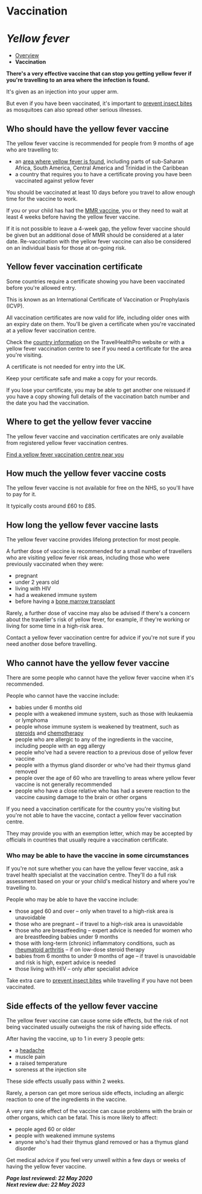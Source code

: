 # **Vaccination**

# *Yellow fever*

- [Overview](yellow-fever.md)
- **Vaccination**

**There's a very effective vaccine that can stop you  getting yellow fever if you're travelling to an area where the infection is found.**

It's given as an injection into your upper arm.

But even if you have been vaccinated, it's important to [prevent insect bites](https://www.nhs.uk/conditions/insect-bites-and-stings/prevention/) as mosquitoes can also spread other serious illnesses.

## Who should have the yellow fever vaccine

The yellow fever vaccine is recommended for people from 9 months of age who are travelling to:

- an [area where yellow fever is found](https://nathnacyfzone.org.uk/factsheet/60/yellow-fever-maps), including parts of sub-Saharan Africa, South America, Central America and Trinidad in the Caribbean
- a country that requires you to have a certificate proving you have been vaccinated against yellow fever

You should be vaccinated at least 10 days before you travel to allow enough time for the vaccine to work.

If you or your child has had the [MMR vaccine](https://www.nhs.uk/conditions/vaccinations/mmr-vaccine/), you or they need to wait at least 4 weeks before having the yellow fever vaccine.

If it is not possible to leave a 4-week gap, the yellow fever vaccine  should be given but an additional dose of MMR should be considered at a  later date. Re-vaccination with the yellow fever vaccine can also be  considered on an individual basis for those at on-going risk.

## Yellow fever vaccination certificate

Some countries require a certificate showing you have been vaccinated before you're allowed entry.

This is known as an International Certificate of Vaccination or Prophylaxis (ICVP).

All vaccination certificates are now valid for life, including older ones  with an expiry date on them. You'll be given a certificate when you're  vaccinated at a yellow fever vaccination centre.

Check the [country information](https://travelhealthpro.org.uk/countries) on the TravelHealthPro website or with a yellow fever vaccination centre  to see if you need a certificate for the area you're visiting.

A certificate is not needed for entry into the UK.

Keep your certificate safe and make a copy for your records.

If you lose your certificate, you may be able to get another one reissued  if you have a copy showing full details of the vaccination batch number  and the date you had the vaccination.

## Where to get the yellow fever vaccine

The yellow fever vaccine and vaccination certificates are only available from registered yellow fever vaccination centres.

[Find a yellow fever vaccination centre near you](https://nathnacyfzone.org.uk/search-centres)

## How much the yellow fever vaccine costs

The yellow fever vaccine is not available for free on the NHS, so you'll have to pay for it.

It typically costs around £60 to £85.

## How long the yellow fever vaccine lasts

The yellow fever vaccine provides lifelong protection for most people.

A further dose of vaccine is recommended for a small number of travellers who are visiting yellow fever risk areas, including those who were  previously vaccinated when they were:

- pregnant
- under 2 years old
- living with HIV
- had a weakened immune system
- before having a [bone marrow transplant](https://www.nhs.uk/conditions/stem-cell-transplant/)

Rarely, a further dose of vaccine may also be advised if there's a concern  about the traveller's risk of yellow fever, for example, if they're  working or living for some time in a high-risk area.

Contact a yellow fever vaccination centre for advice if you're not sure if you need another dose before travelling.

## Who cannot have the yellow fever vaccine



There are some people who cannot have the yellow fever vaccine when it's recommended.

People who cannot have the vaccine include:

- babies under 6 months old
- people with a weakened immune system, such as those with leukaemia or lymphoma
- people whose immune system is weakened by treatment, such as [steroids](https://www.nhs.uk/conditions/steroids/) and [chemotherapy](https://www.nhs.uk/conditions/chemotherapy/)
- people who are allergic to any of the ingredients in the vaccine, including people with an egg allergy
- people who've had a severe reaction to a previous dose of yellow fever vaccine
- people with a thymus gland disorder or who've had their thymus gland removed
- people over the age of 60 who are travelling to areas where yellow fever vaccine is not generally recommended
- people who have a close relative who has had a severe reaction to the vaccine causing damage to the brain or other organs

If you need a vaccination certificate for the country you're visiting but  you're not able to have the vaccine, contact a yellow fever vaccination  centre.

They may provide you with an exemption letter, which may  be accepted by officials in countries that usually require a vaccination certificate.



### Who may be able to have the vaccine in some circumstances



If you're not sure whether you can have the yellow fever vaccine, ask a  travel health specialist at the vaccination centre. They'll do a full  risk assessment based on your or your child's medical history and where  you're travelling to.

People who may be able to have the vaccine include:

- those aged 60 and over – only when travel to a high-risk area is unavoidable
- those who are pregnant – if travel to a high-risk area is unavoidable
- those who are breastfeeding – expert advice is needed for women who are breastfeeding babies under 9 months
- those with long-term (chronic) inflammatory conditions, such as [rheumatoid arthritis](https://www.nhs.uk/conditions/rheumatoid-arthritis/) – if on low-dose steroid therapy
- babies from 6 months to under 9 months of age – if travel is unavoidable and risk is high, expert advice is needed
- those living with HIV – only after specialist advice

Take extra care to [prevent insect bites](https://www.nhs.uk/conditions/insect-bites-and-stings/prevention/) while travelling if you have not been vaccinated.

## Side effects of the yellow fever vaccine

The yellow  fever vaccine can cause some side effects, but the risk of not being  vaccinated usually outweighs the risk of having side effects.

After having the vaccine, up to 1 in every 3 people gets:

- a [headache](https://www.nhs.uk/conditions/headaches/)
- muscle pain
- a raised temperature
- soreness at the injection site

These side effects usually pass within 2 weeks.

Rarely, a person can get more serious side effects, including an allergic reaction to one of the ingredients in the vaccine.

A very rare side effect of the vaccine can cause problems with the brain  or other organs, which can be fatal. This is more likely to affect:

- people aged 60 or older
- people with weakened immune systems
- anyone who's had their thymus gland removed or has a thymus gland disorder

Get medical advice if you feel very unwell within a few days or weeks of having the yellow fever vaccine.

***Page last reviewed: 22 May 2020  
Next review due: 22 May 2023***
